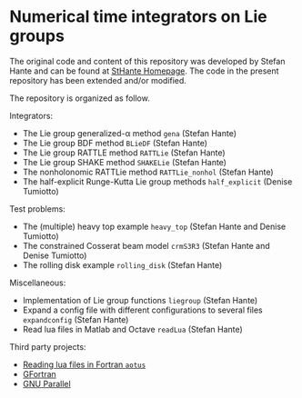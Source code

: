 # Numerical time integrators on Lie groups
The original code and content of this repository was developed by Stefan Hante and can be found at [StHante Homepage](https://github.com/StHante).
The code in the present repository has been extended and/or modified.

The repository is organized as follow.

Integrators:

 * The Lie group generalized-α method `gena` (Stefan Hante)
 * The Lie group BDF method `BLieDF` (Stefan Hante)
 * The Lie group RATTLE method `RATTLie` (Stefan Hante)
 * The Lie group SHAKE method `SHAKELie` (Stefan Hante)
 * The nonholonomic RATTLie method `RATTLie_nonhol` (Stefan Hante)
 * The half-explicit Runge-Kutta Lie group methods `half_explicit` (Denise Tumiotto)

Test problems:

 * The (multiple) heavy top example `heavy_top` (Stefan Hante and Denise Tumiotto)
 * The constrained Cosserat beam model `crmS3R3` (Stefan Hante and Denise Tumiotto)
 * The rolling disk example `rolling_disk` (Stefan Hante)

Miscellaneous:

 * Implementation of Lie group functions `liegroup` (Stefan Hante)
 * Expand a config file with different configurations to several files `expandconfig` (Stefan Hante)
 * Read lua files in Matlab and Octave `readLua` (Stefan Hante)

Third party projects:

 * [Reading lua files in Fortran `aotus`](https://geb.sts.nt.uni-siegen.de/doxy/aotus/)
 * [GFortran](https://gcc.gnu.org/fortran/)
 * [GNU Parallel](https://www.gnu.org/software/parallel/)
